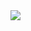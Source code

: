 <!--
## Hi there 👋

**Here are some ideas to get you started:**

🙋‍♀️ A short introduction - what is your organization all about?
🌈 Contribution guidelines - how can the community get involved?
👩‍💻 Useful resources - where can the community find your docs? Is there anything else the community should know?
🍿 Fun facts - what does your team eat for breakfast?
🧙 Remember, you can do mighty things with the power of [Markdown](https://docs.github.com/github/writing-on-github/getting-started-with-writing-and-formatting-on-github/basic-writing-and-formatting-syntax)
-->

<!--
| ![](https://github-profile-summary-cards.vercel.app/api/cards/profile-details?username=urans&theme=github&hide_border=true) | ![](https://github-readme-streak-stats.herokuapp.com/?user=urans&hide_border=true) |
|:-------:|:-------:|
| ![](https://github-readme-stats.vercel.app/api?username=urans&count_private=true&show_icons=true&include_all_commits=true&hide=contribs&count_private=true&hide_rank=false&hide_border=true) | ![](https://github-readme-stats.vercel.app/api/top-langs?username=urans&layout=compact&langs_count=6&hide_border=true) |
-->

<img src="https://v1.jinrishici.com/all.svg?font-size=20&spacing=4">
